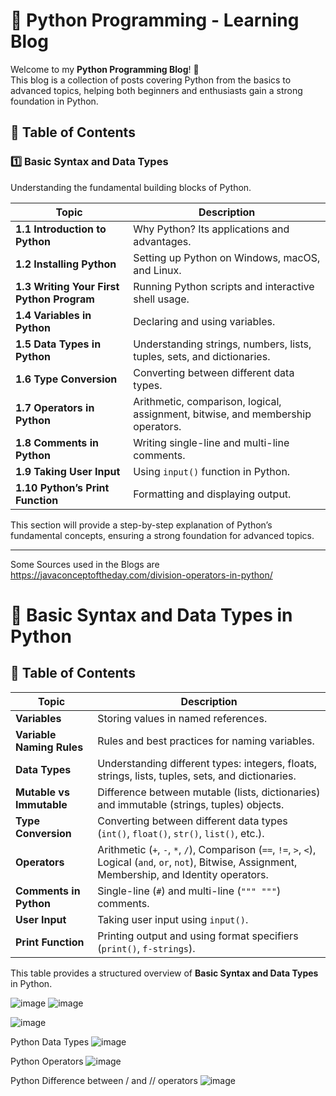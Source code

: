 # 🐍 Python Programming - Learning Blog

Welcome to my **Python Programming Blog**! 🚀  
This blog is a collection of posts covering Python from the basics to advanced topics, helping both beginners and enthusiasts gain a strong foundation in Python.

## 📌 Table of Contents

### **1️⃣ Basic Syntax and Data Types**
Understanding the fundamental building blocks of Python.

| Topic                         | Description |
|-------------------------------|-------------|
| **1.1 Introduction to Python** | Why Python? Its applications and advantages. |
| **1.2 Installing Python**      | Setting up Python on Windows, macOS, and Linux. |
| **1.3 Writing Your First Python Program** | Running Python scripts and interactive shell usage. |
| **1.4 Variables in Python**    | Declaring and using variables. |
| **1.5 Data Types in Python**   | Understanding strings, numbers, lists, tuples, sets, and dictionaries. |
| **1.6 Type Conversion**        | Converting between different data types. |
| **1.7 Operators in Python**    | Arithmetic, comparison, logical, assignment, bitwise, and membership operators. |
| **1.8 Comments in Python**     | Writing single-line and multi-line comments. |
| **1.9 Taking User Input**      | Using `input()` function in Python. |
| **1.10 Python’s Print Function** | Formatting and displaying output. |

This section will provide a step-by-step explanation of Python’s fundamental concepts, ensuring a strong foundation for advanced topics.

---
Some Sources used in the Blogs are https://javaconceptoftheday.com/division-operators-in-python/

# 📌 Basic Syntax and Data Types in Python

## 📝 Table of Contents

| **Topic**                   | **Description** |
|-----------------------------|----------------|
| **Variables**               | Storing values in named references. |
| **Variable Naming Rules**    | Rules and best practices for naming variables. |
| **Data Types**              | Understanding different types: integers, floats, strings, lists, tuples, sets, and dictionaries. |
| **Mutable vs Immutable**    | Difference between mutable (lists, dictionaries) and immutable (strings, tuples) objects. |
| **Type Conversion**         | Converting between different data types (`int()`, `float()`, `str()`, `list()`, etc.). |
| **Operators**               | Arithmetic (`+`, `-`, `*`, `/`), Comparison (`==`, `!=`, `>`, `<`), Logical (`and`, `or`, `not`), Bitwise, Assignment, Membership, and Identity operators. |
| **Comments in Python**      | Single-line (`#`) and multi-line (`""" """`) comments. |
| **User Input**              | Taking user input using `input()`. |
| **Print Function**          | Printing output and using format specifiers (`print()`, `f-strings`). |

This table provides a structured overview of **Basic Syntax and Data Types** in Python.

![image](https://github.com/user-attachments/assets/a5963932-4b71-48ac-be92-c6a6e9e46354)
![image](https://github.com/user-attachments/assets/32ebbbae-485d-4664-9104-cf6ae6032885)

![image](https://github.com/user-attachments/assets/b5f376f5-54ad-4bbe-a426-3dd113fd25ce)

Python Data Types
![image](https://github.com/user-attachments/assets/52916b28-931e-491e-89bd-62c8929551d9)

Python Operators
![image](https://github.com/user-attachments/assets/93f47230-3192-4323-9189-3fc3378789d8)

Python Difference between / and // operators
![image](https://github.com/user-attachments/assets/611b9783-427c-45a0-8292-1ba4294df156)


